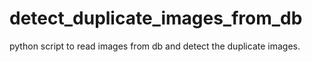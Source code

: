 # detect_duplicate_images_from_db
python script to read images from db and detect the duplicate images.
